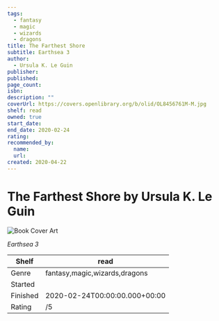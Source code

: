 ```yaml
---
tags:
  - fantasy
  - magic
  - wizards
  - dragons
title: The Farthest Shore
subtitle: Earthsea 3
author:
  - Ursula K. Le Guin
publisher:
published:
page_count:
isbn:
description: ""
coverUrl: https://covers.openlibrary.org/b/olid/OL8456761M-M.jpg
shelf: read
owned: true
start_date:
end_date: 2020-02-24
rating:
recommended_by:
  name:
  url:
created: 2020-04-22
---
```


# The Farthest Shore by Ursula K. Le Guin

![Book Cover Art](https://covers.openlibrary.org/b/olid/OL8456761M-M.jpg)

_Earthsea 3_

| Shelf | read |
| --- | --- |
| Genre | fantasy,magic,wizards,dragons |
| Started |  |
| Finished | 2020-02-24T00:00:00.000+00:00 |
| Rating | /5 |
